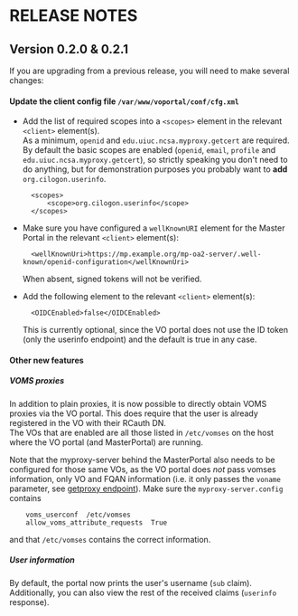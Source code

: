 # RELEASE NOTES

## Version 0.2.0 & 0.2.1

If you are upgrading from a previous release, you will need to make several
changes:

#### Update the client config file `/var/www/voportal/conf/cfg.xml`

* Add the list of required scopes into a `<scopes>` element in the relevant
  `<client>` element(s).  
  As a minimum, `openid` and `edu.uiuc.ncsa.myproxy.getcert` are required.  
  By default the basic scopes are enabled (`openid`, `email`, `profile` and
  `edu.uiuc.ncsa.myproxy.getcert`), so strictly speaking you don't need to do
  anything, but for demonstration purposes you probably want to **add**
  `org.cilogon.userinfo`.  

        <scopes>
            <scope>org.cilogon.userinfo</scope>
        </scopes>

* Make sure you have configured a `wellKnownURI` element for the Master Portal
  in the relevant `<client>` element(s):

        <wellKnownUri>https://mp.example.org/mp-oa2-server/.well-known/openid-configuration</wellKnownUri>

  When absent, signed tokens will not be verified.

* Add the following element to the relevant `<client>` element(s):
    
        <OIDCEnabled>false</OIDCEnabled>

  This is currently optional, since the VO portal does not use the ID token
  (only the userinfo endpoint) and the default is true in any case.

#### Other new features

##### VOMS proxies

In addition to plain proxies, it is now possible to directly obtain VOMS
proxies via the VO portal. This does require that the user is already
registered in the VO with their RCauth DN.  
The VOs that are enabled are all those listed in `/etc/vomses` on the host where
the VO portal (and MasterPortal) are running.

Note that the myproxy-server behind the MasterPortal also needs to be configured
for those same VOs, as the VO portal does *not* pass vomses information, only VO
and FQAN information (i.e. it only passes the `voname` parameter, see [getproxy
endpoint](https://wiki.nikhef.nl/grid/OAuth_for_MyProxy_GetProxy_Endpoint)).
Make sure the `myproxy-server.config` contains

        voms_userconf  /etc/vomses
        allow_voms_attribute_requests  True

and that `/etc/vomses` contains the correct information.

##### User information

By default, the portal now prints the user's username (`sub` claim).  
Additionally, you can also view the rest of the received claims (`userinfo`
response).
